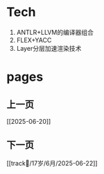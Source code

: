 # Tech
1. ANTLR+LLVM的编译器组合
2. FLEX+YACC
3. Layer分层加速渲染技术

# pages

## 上一页
[[2025-06-20]]

## 下一页
[[track👻/17岁/6月/2025-06-22]]